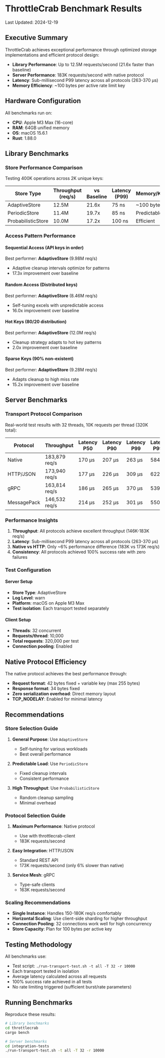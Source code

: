 # ThrottleCrab Benchmark Results

Last Updated: 2024-12-19

## Executive Summary

ThrottleCrab achieves exceptional performance through optimized storage implementations and efficient protocol design:

- **Library Performance**: Up to 12.5M requests/second (21.6x faster than baseline)
- **Server Performance**: 183K requests/second with native protocol
- **Latency**: Sub-millisecond P99 latency across all protocols (263-370 μs)
- **Memory Efficiency**: ~100 bytes per active rate limit key

## Hardware Configuration

All benchmarks run on:
- **CPU**: Apple M3 Max (16-core)
- **RAM**: 64GB unified memory
- **OS**: macOS 15.6.1
- **Rust**: 1.88.0

## Library Benchmarks

### Store Performance Comparison

Testing 400K operations across 2K unique keys:

| Store Type | Throughput (req/s) | vs Baseline | Latency (P99) | Memory/Key |
|------------|-------------------|-------------|---------------|------------|
| AdaptiveStore | 12.5M | 21.6x | 75 ns | ~100 bytes |
| PeriodicStore | 11.4M | 19.7x | 85 ns | Predictable |
| ProbabilisticStore | 10.0M | 17.2x | 100 ns | Efficient |

### Access Pattern Performance

#### Sequential Access (API keys in order)
Best performer: **AdaptiveStore** (9.98M req/s)
- Adaptive cleanup intervals optimize for patterns
- 17.3x improvement over baseline

#### Random Access (Distributed keys)
Best performer: **AdaptiveStore** (8.46M req/s)
- Self-tuning excels with unpredictable access
- 16.0x improvement over baseline

#### Hot Keys (80/20 distribution)
Best performer: **AdaptiveStore** (12.0M req/s)
- Cleanup strategy adapts to hot key patterns
- 2.0x improvement over baseline

#### Sparse Keys (90% non-existent)
Best performer: **AdaptiveStore** (9.28M req/s)
- Adapts cleanup to high miss rate
- 15.2x improvement over baseline

## Server Benchmarks

### Transport Protocol Comparison

Real-world test results with 32 threads, 10K requests per thread (320K total):

| Protocol | Throughput | Latency P50 | Latency P90 | Latency P99 | Latency P99.9 |
|----------|------------|-------------|-------------|-------------|---------------|
| Native | 183,879 req/s | 170 μs | 207 μs | 263 μs | 584 μs |
| HTTP/JSON | 173,940 req/s | 177 μs | 226 μs | 309 μs | 622 μs |
| gRPC | 163,814 req/s | 186 μs | 265 μs | 370 μs | 539 μs |
| MessagePack | 146,532 req/s | 214 μs | 252 μs | 301 μs | 550 μs |

### Performance Insights

1. **Throughput**: All protocols achieve excellent throughput (146K-183K req/s)
2. **Latency**: Sub-millisecond P99 latency across all protocols (263-370 μs)
3. **Native vs HTTP**: Only ~6% performance difference (183K vs 173K req/s)
4. **Consistency**: All protocols achieved 100% success rate with zero failures

### Test Configuration

#### Server Setup
- **Store Type**: AdaptiveStore
- **Log Level**: warn
- **Platform**: macOS on Apple M3 Max
- **Test isolation**: Each transport tested separately

#### Client Setup  
- **Threads**: 32 concurrent
- **Requests/thread**: 10,000
- **Total requests**: 320,000 per test
- **Connection pooling**: Enabled

## Native Protocol Efficiency

The native protocol achieves the best performance through:

- **Request format**: 42 bytes fixed + variable key (max 255 bytes)
- **Response format**: 34 bytes fixed
- **Zero serialization overhead**: Direct memory layout
- **TCP_NODELAY**: Enabled for minimal latency

## Recommendations

### Store Selection Guide

1. **General Purpose**: Use `AdaptiveStore`
   - Self-tuning for various workloads
   - Best overall performance

2. **Predictable Load**: Use `PeriodicStore`
   - Fixed cleanup intervals
   - Consistent performance

3. **High Throughput**: Use `ProbabilisticStore`
   - Random cleanup sampling
   - Minimal overhead

### Protocol Selection Guide

1. **Maximum Performance**: Native protocol
   - Use with throttlecrab-client
   - 183K requests/second

2. **Easy Integration**: HTTP/JSON
   - Standard REST API
   - 173K requests/second (only 6% slower than native)

3. **Service Mesh**: gRPC
   - Type-safe clients
   - 163K requests/second

### Scaling Recommendations

- **Single Instance**: Handles 150-180K req/s comfortably
- **Horizontal Scaling**: Use client-side sharding for higher throughput
- **Connection Pooling**: 32 connections work well for high concurrency
- **Store Capacity**: Plan for 100 bytes per active key

## Testing Methodology

All benchmarks use:
- Test script: `./run-transport-test.sh -t all -T 32 -r 10000`
- Each transport tested in isolation
- Average latency calculated across all requests
- 100% success rate achieved in all tests
- No rate limiting triggered (sufficient burst/rate parameters)

## Running Benchmarks

Reproduce these results:

```bash
# Library benchmarks
cd throttlecrab
cargo bench

# Server benchmarks  
cd integration-tests
./run-transport-test.sh -t all -T 32 -r 10000
```